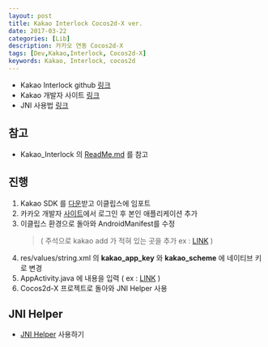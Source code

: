 ```yaml
---
layout: post
title: Kakao Interlock Cocos2d-X ver.
date: 2017-03-22
categories: [Lib]
description: 카카오 연동 Cocos2d-X
tags: [Dev,Kakao,Interlock, Cocos2d-X]
keywords: Kakao, Interlock, cocos2d
---
```


- Kakao Interlock github [링크](https://github.com/kyechan99/Kakao_Interlock)
- Kakao 개발자 사이트 [링크](https://developers.kakao.com/)
- JNI 사용법 [링크](http://blog.naver.com/kyechan99/220552861010)

## 참고
- Kakao_Interlock 의 [ReadMe.md](https://github.com/kyechan99/Kakao_Interlock/blob/master/README.md) 를 참고


## 진행
1. Kakao SDK 를 [다운](https://developers.kakao.com/sdk/latest-android-sdk-for-eclipse)받고 이클립스에 임포트
2. 카카오 개발자 [사이트](https://accounts.kakao.com/login?continue=https://developers.kakao.com/login?redirectUrl=%2Fapps)에서 로그인 후 본인 애플리케이션 추가
3. 이클립스 환경으로 돌아와 AndroidManifest를 수정 
    > ( 주석으로 kakao add 가 적혀 있는 곳을 추가 ex : [LINK](https://github.com/kyechan99/Kakao_Interlock/blob/master/kakaoLink/AndroidManifest.xml) )
4. res/values/string.xml 의 **kakao_app_key** 와 **kakao_scheme** 에 네이티브 키로 변경
5. AppActivity.java 에 내용을 입력 ( ex : [LINK](https://github.com/kyechan99/Kakao_Interlock/blob/master/kakaoLink/src/org/cocos2dx/cpp/AppActivity.java) )
6. Cocos2d-X 프로젝트로 돌아와 JNI Helper 사용

## JNI Helper
  - [JNI Helper](https://kyechan99.github.io/2017/03/22/JNI-Helper-Cocos2dX/) 사용하기

